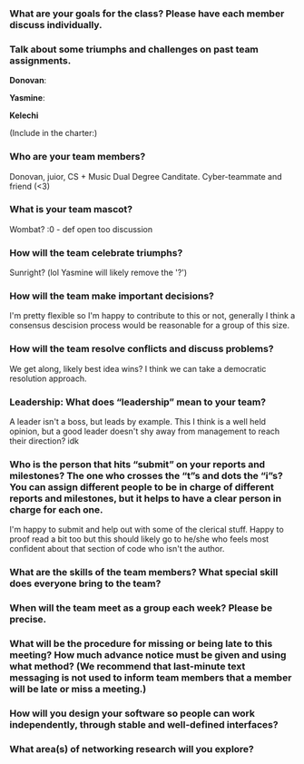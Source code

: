 ### What are your goals for the class? Please have each member discuss individually.

### Talk about some triumphs and challenges on past team assignments.

**Donovan**: 

**Yasmine**:

**Kelechi**


(Include in the charter:)

### Who are your team members?

Donovan, juior, CS + Music Dual Degree Canditate. Cyber-teammate and friend (<3)

### What is your team mascot?

Wombat? :0 - def open too discussion

### How will the team celebrate triumphs?

Sunright? (lol Yasmine will likely remove the '?')

### How will the team make important decisions?

I'm pretty flexible so I'm happy to contribute to this or not, generally I think a consensus descision process would be reasonable for a group of this size.

### How will the team resolve conflicts and discuss problems?

We get along, likely best idea wins?  I think we can take a democratic resolution approach.

### Leadership: What does “leadership” mean to your team?

A leader isn't a boss, but leads by example.  This I think is a well held opinion, but a good leader doesn't shy away from management to reach their direction? idk 

### Who is the person that hits “submit” on your reports and milestones? The one who crosses the “t”s and dots the “i”s? You can assign different people to be in charge of different reports and milestones, but it helps to have a clear person in charge for each one.

I'm happy to submit and help out with some of the clerical stuff.  Happy to proof read a bit too but this should likely go to he/she who feels most confident about that section of code who isn't the author.

### What are the skills of the team members? What special skill does everyone bring to the team?



### When will the team meet as a group each week? Please be precise.



### What will be the procedure for missing or being late to this meeting? How much advance notice must be given and using what method? (We recommend that last-minute text messaging is not used to inform team members that a member will be late or miss a meeting.)



### How will you design your software so people can work independently, through stable and well-defined interfaces?



### What area(s) of networking research will you explore?

